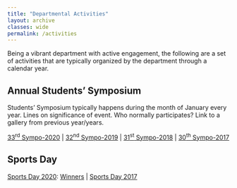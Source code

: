 ```yaml
---
title: "Departmental Activities"
layout: archive
classes: wide
permalink: /activities
---
```

Being a vibrant department with active engagement, the following are a set of activities that are typically organized by the department through a calendar year.

## Annual Students’ Symposium
Students’ Symposium typically happens during the month of January every year.
Lines on significance of event.
Who normally participates?
Link to a gallery from previous year/years.

<a href="https://materials.iisc.ac.in/sympo/">33<sup>rd</sup> Sympo-2020</a> | <a href="https://sites.google.com/view/sympo2019-materials-iisc-in/">32<sup>nd</sup> Sympo-2019</a> | <a href="https://materials.iisc.ac.in/summary-of-the-31st-annual-symposium/">31<sup>st</sup> Sympo-2018</a> | <a href="https://drive.google.com/drive/folders/0ByDfGPBTDTJWQnkxajk3VUhucWs">30<sup>th</sup> Sympo-2017</a>

## Sports Day
<a href="https://materials.iisc.ac.in/blog/2019/12/25/11-jan-2020-sports-day/">Sports Day 2020</a>: <a href="https://materials.iisc.ac.in/wp-content/uploads/2020/01/Winners-Soprts-Day-2020.pdf">Winners</a> | <a href="https://drive.google.com/drive/folders/1f5V07hXaYL4M0KJCcbDiMsPdazQ7NoXv">Sports Day 2017</a>

